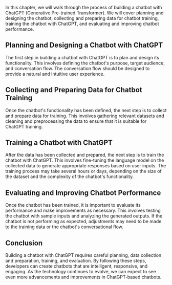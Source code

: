 

In this chapter, we will walk through the process of building a chatbot with ChatGPT (Generative Pre-trained Transformer). We will cover planning and designing the chatbot, collecting and preparing data for chatbot training, training the chatbot with ChatGPT, and evaluating and improving chatbot performance.

Planning and Designing a Chatbot with ChatGPT
---------------------------------------------

The first step in building a chatbot with ChatGPT is to plan and design its functionality. This involves defining the chatbot's purpose, target audience, and conversation flow. The conversation flow should be designed to provide a natural and intuitive user experience.

Collecting and Preparing Data for Chatbot Training
--------------------------------------------------

Once the chatbot's functionality has been defined, the next step is to collect and prepare data for training. This involves gathering relevant datasets and cleaning and preprocessing the data to ensure that it is suitable for ChatGPT training.

Training a Chatbot with ChatGPT
-------------------------------

After the data has been collected and prepared, the next step is to train the chatbot with ChatGPT. This involves fine-tuning the language model on the collected data to generate appropriate responses based on user inputs. The training process may take several hours or days, depending on the size of the dataset and the complexity of the chatbot's functionality.

Evaluating and Improving Chatbot Performance
--------------------------------------------

Once the chatbot has been trained, it is important to evaluate its performance and make improvements as necessary. This involves testing the chatbot with sample inputs and analyzing the generated outputs. If the chatbot is not performing as expected, adjustments may need to be made to the training data or the chatbot's conversational flow.

Conclusion
----------

Building a chatbot with ChatGPT requires careful planning, data collection and preparation, training, and evaluation. By following these steps, developers can create chatbots that are intelligent, responsive, and engaging. As the technology continues to evolve, we can expect to see even more advancements and improvements in ChatGPT-based chatbots.
